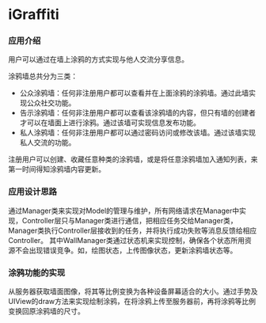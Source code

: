 # iGraffiti
### 应用介绍
用户可以通过在墙上涂鸦的方式实现与他人交流分享信息。

涂鸦墙总共分为三类：

* 公众涂鸦墙：任何非注册用户都可以查看并在上面涂鸦的涂鸦墙。通过此墙实现公众社交功能。
* 告示涂鸦墙：任何非注册用户都可以查看该涂鸦墙的内容，但只有墙的创建者才可以在墙面上进行涂鸦。通过该墙可实现信息发布功能。
* 私人涂鸦墙：任何非注册用户都可以通过密码访问或修改该墙。通过该墙实现私人交流的功能。

注册用户可以创建、收藏任意种类的涂鸦墙，或是将任意涂鸦墙加入通知列表，来第一时间得知涂鸦墙内容更新。

### 应用设计思路
通过Manager类来实现对Model的管理与维护，所有网络请求在Manager中实现，Controller层只与Manager类进行通信，把相应任务交给Manager类，Manager类执行Controller层接收到的任务，并将执行成功失败等消息反馈给相应Controller。
其中WallManager类通过状态机来实现控制，确保各个状态所用资源不会出现错误竞争。如，绘图状态，上传图像状态，更新涂鸦墙状态等。

### 涂鸦功能的实现
从服务器获取墙面图像，将其等比例变换为各种设备屏幕适合的大小。通过手势及UIView的draw方法来实现绘制涂鸦，在将涂鸦上传至服务器前，再将涂鸦等比例变换回原涂鸦墙的尺寸。

